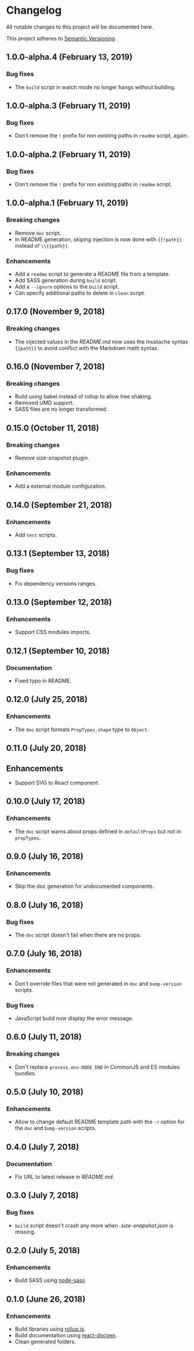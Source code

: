 <!--
  When editing this file keep in mind to:
  * Prefer clear English sentences to short abbreviations.
  * Keep the sections sorted in the same order:
    1. Breaking changes
    2. Enhancements
    3. Bug fixes
    4. Documentation
  * Put all unreleased changes in the top level "Unreleased" section.
-->

# Changelog

All notable changes to this project will be documented here.

This project adheres to [Semantic Versioning](http://semver.org/spec/v2.0.0.html).

## 1.0.0-alpha.4 (February 13, 2019)

### Bug fixes

- The `build` script in watch mode no longer hangs without building.

## 1.0.0-alpha.3 (February 11, 2019)

### Bug fixes

- Don't remove the `!` prefix for non existing paths in `readme` script, again.

## 1.0.0-alpha.2 (February 11, 2019)

### Bug fixes

- Don't remove the `!` prefix for non existing paths in `readme` script.

## 1.0.0-alpha.1 (February 11, 2019)

### Breaking changes

- Remove `doc` script.
- In README generation, skiping injection is now done with `{{!path}}` instead of `\\{{path}}`.

### Enhancements

- Add a `readme` script to generate a README file from a template.
- Add SASS generation during `build` script.
- Add a `--ignore` options to the `build` script.
- Can specify additional paths to delete in `clean` script.

## 0.17.0 (November 9, 2018)

### Breaking changes

- The injected values in the _README.md_ now uses the mustache syntax `{{path}}` to avoid conflict with the Markdown math syntax.

## 0.16.0 (November 7, 2018)

### Breaking changes

- Build using babel instead of rollup to allow tree shaking.
- Removed UMD support.
- SASS files are no longer transformed.

## 0.15.0 (October 11, 2018)

### Breaking changes

- Remove size-snapshot plugin.

### Enhancements

- Add a external module configuration.

## 0.14.0 (September 21, 2018)

### Enhancements

- Add `test` scripts.

## 0.13.1 (September 13, 2018)

### Bug fixes

- Fix dependency versions ranges.

## 0.13.0 (September 12, 2018)

### Enhancements

- Support CSS modules imports.

## 0.12.1 (September 10, 2018)

### Documentation

- Fixed typo in README.

## 0.12.0 (July 25, 2018)

### Enhancements

- The `doc` script formats `PropTypes.shape` type to `Object`.

## 0.11.0 (July 20, 2018)

## Enhancements

- Support SVG to React component.

## 0.10.0 (July 17, 2018)

### Enhancements

- The `doc` script warns about props defined in `defaultProps` but not in `propTypes`.

## 0.9.0 (July 16, 2018)

### Enhancements

- Skip the doc generation for undocumented components.

## 0.8.0 (July 16, 2018)

### Bug fixes

- The `doc` script doesn't fail when there are no props.

## 0.7.0 (July 16, 2018)

### Enhancements

- Don't override files that were not generated in `doc` and `bump-version` scripts.

### Bug fixes

- JavaScript build now display the error message.

## 0.6.0 (July 11, 2018)

### Breaking changes

- Don't replace `process.env.NODE_END` in CommonJS and ES modules bundles.

## 0.5.0 (July 10, 2018)

### Enhancements

- Allow to change default README template path with the `-r` option for the `doc` and `bump-version` scripts.

## 0.4.0 (July 7, 2018)

### Documentation

- Fix URL to latest release in _README.md_.

## 0.3.0 (July 7, 2018)

### Bug fixes

- `build` script doesn't crash any more when _.size-snapshot.json_ is missing.

## 0.2.0 (July 5, 2018)

### Enhancements

- Build SASS using [node-sass](https://github.com/sass/node-sass).

## 0.1.0 (June 26, 2018)

### Enhancements

- Build libraries using [rollup.js](https://rollupjs.org/).
- Build documentation using [react-docgen](https://github.com/reactjs/react-docgen).
- Clean generated folders.
